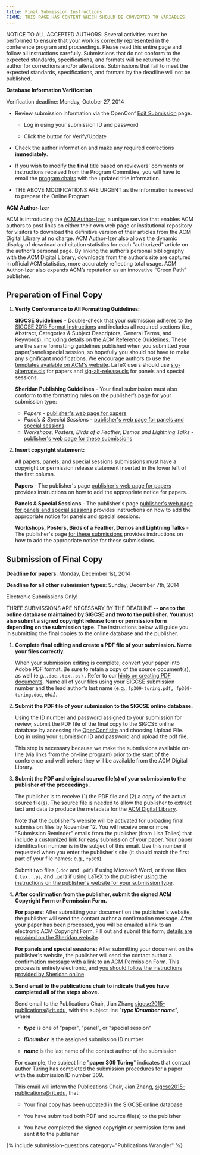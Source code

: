 ```yaml
---
title: Final Submission Instructions
FIXME: THIS PAGE HAS CONTENT WHICH SHOULD BE CONVERTED TO VARIABLES.
---
```


NOTICE TO ALL ACCEPTED AUTHORS: Several activities must be performed to ensure that your work is correctly represented in the conference program and proceedings. Please read this entire page and follow all instructions carefully. Submissions that do not conform to the expected standards, specifications, and formats will be returned to the author for corrections and/or alterations. Submissions that fail to meet the expected standards, specifications, and formats by the deadline will not be published.

**Database Information Verification**

Verification deadline: Monday, October 27, 2014

* Review submission information via the OpenConf [Edit Submission](https://www.openconf.org/sigcse2015/track1/author/edit.php)  page.

    * Log in using your submission ID and password

    * Click the button for Verify/Update

* Check the author information and make any required corrections **immediately**.

* If you wish to modify the **final** title based on reviewers' comments or instructions received from the Program Committee, you will have to email the [program chairs](mailto:sigcse2015-program@rit.edu) with the updated title information.

* THE ABOVE MODIFICATIONS ARE URGENT as the information is needed to prepare the Online Program.

**ACM Author-Izer**

ACM is introducing the [ACM Author-Izer](http://www.acm.org/publications/acm-author-izer-service), a unique service that enables ACM authors to post links on either their own web page or institutional repository for visitors to download the definitive version of their articles from the ACM Digital Library at no charge. ACM Author-Izer also allows the dynamic display of download and citation statistics for each "authorized" article on the author’s personal page. By linking the author’s personal bibliography with the ACM Digital Library, downloads from the author’s site are captured in official ACM statistics, more accurately reflecting total usage. ACM Author-Izer also expands ACM’s reputation as an innovative “Green Path” publisher.

<a name="finalcopy"></a>

## Preparation of Final Copy


1. **Verify Conformance to All Formatting Guidelines:** 
  
    **SIGCSE Guidelines** - Double-check that your submission adheres to the [SIGCSE 2015 Format Instructions]({{site.base}}/authors/format.html) and includes all required sections (i.e., Abstract, Categories & Subject Descriptors, General Terms, and Keywords), including details on the ACM Reference Guidelines.  These are the same formatting guidelines published when you submitted your paper/panel/special session, so hopefully you should not have to make any significant modifications. We encourage authors to use the [templates available on ACM's website](http://www.acm.org/sigs/pubs/proceed/template.html). LaTeX users should use [sig-alternate.cls](http://sheridanprinting.com/typedept/sig-alternate.cls) for papers and [sig-alt-release.cls](http://sheridanprinting.com/typedept/sig-alt-release.cls) for panels and special sessions. 

    **Sheridan Publishing Guidelines** - Your final submission must also conform to the formatting rules on the publisher’s page for your submission type:
    
    * *Papers* - [publisher's web page for papers](http://www.sheridanprinting.com/typedept/sigcse.htm#insertCopyright) 
    * *Panels & Special Sessions* - [publisher's web page for panels and special sessions](http://www.sheridanprinting.com/typedept/sigcse2.htm#insertCopyright) 
    * *Workshops, Posters, Birds of a Feather, Demos and Lightning Talks* - [publisher's web page for these submissions](http://www.sheridanprinting.com/typedept/sigcse3.htm#insertCopyright) 

2. **Insert copyright statement:** 

    All papers, panels, and special sessions submissions must have a copyright or permission release statement inserted in the lower left of the first column. 

    **Papers** - The publisher's page [publisher's web page for papers](http://www.sheridanprinting.com/typedept/sigcse.htm#insertCopyright) provides instructions on how to add the appropriate notice for papers. 

    **Panels & Special Sessions** - The publisher's page [publisher's web page for panels and special sessions](http://www.sheridanprinting.com/typedept/sigcse2.htm#insertCopyright) provides instructions on how to add the appropriate notice for panels and special sessions. 

    **Workshops, Posters, Birds of a Feather, Demos and Lightning Talks** - The publisher's page [for these submissions](http://www.sheridanprinting.com/typedept/sigcse3.htm#insertCopyright) provides instructions on how to add the appropriate notice for these submissions. 

## Submission of Final Copy

**Deadline for papers**: Monday, December 1st, 2014

**Deadline for all other submission types**: Sunday, December 7th, 2014

Electronic Submissions Only!

THREE SUBMISSIONS ARE NECESSARY BY THE DEADLINE **-- one to the online database maintained by SIGCSE and two to the publisher. You must also submit a signed copyright release form or permission form depending on the submission type.** The instructions below will guide you in submitting the final copies to the online database and the publisher. 

1. **Complete final editing and create a PDF file of your submission. Name your files correctly.** 

    When your submission editing is complete, convert your paper into Adobe PDF format. Be sure to retain a copy of the source document(s), as well (e.g.,`.doc,.tex,.ps)` . Refer to our [hints on creating PDF documents]({{site.base}}/authors/creating_pdf.html). Name all of your files using your SIGCSE submission number and the lead author's last name (e.g., `fp309-turing.pdf, fp309-turing.doc`, etc.). 

2. **Submit the PDF file of your submission to the SIGCSE online database.** 

    Using the ID number and password assigned to your submission for review, submit the PDF file of the final copy to the SIGCSE online database by accessing the [OpenConf site](https://www.openconf.org/sigcse2015/track1/) and choosing Upload File. Log in using your submission ID and password and upload the pdf file.

    This step is necessary because we make the submissions available on-line (via links from the on-line program) prior to the start of the conference and well before they will be available from the ACM Digital Library. 

3. **Submit the PDF and original source file(s) of your submission to the publisher of the proceedings.** 

    The publisher is to receive (1) the PDF file and (2) a copy of the actual source file(s). The source file is needed to allow the publisher to extract text and data to produce the metadata for the [ACM Digital Library](http://www.acm.org/dl). 

    Note that the publisher's website will be activated for uploading final submission files by November 12. You will receive one or more "Submission Reminder" emails from the publisher (from Lisa Tolles) that include a customized link for easy submission of your paper. Your paper identification number is in the subject of this email. Use this number if requested when you enter the publisher's site (it should match the first part of your file names; e.g., `fp309`).

    Submit two files (`.doc` and `.pdf`) if using Microsoft Word, or three files (`.tex, .ps`, and `.pdf`) if using LaTeX to the publisher [using the instructions on the publisher's website for your submission type](#finalcopy). 

4. **After confirmation from the publisher, submit the signed ACM Copyright Form or Permission Form.** 

    **For papers:** After submitting your document on the publisher's website, the publisher will send the contact author a confirmation message. After your paper has been processed, you will be emailed a link to an electronic ACM Copyright Form. Fill out and submit this form; [details are provided on the Sheridan website](http://www.sheridanprinting.com/typedept/sigcse.htm).

    **For panels and special sessions:** After submitting your document on the publisher's website, the publisher will send the contact author a confirmation message with a link to an ACM Permission Form. This process is entirely electronic, and [you should follow the instructions provided by Sheridan online](http://www.sheridanprinting.com/typedept/sigcse2.htm).

5. **Send email to the publications chair to indicate that you have completed all of the steps above.** 

    Send email to the Publications Chair, Jian Zhang [sigcse2015-publications@rit.edu](mailto:sigcse2015-publications@rit.edu), with the subject line "**_type IDnumber name_**", where 

    * **_type_** is one of "paper", "panel", or "special session" 

    * **_IDnumber_** is the assigned submission ID number 

    * **_name_** is the last name of the contact author of the submission 

    For example, the subject line "**paper 309 Turing**" indicates that contact author Turing has completed the submission procedures for a paper with the submission ID number 309. 

    This email will inform the Publications Chair, Jian Zhang, [sigcse2015-publications@rit.edu](mailto:sigcse2015-publications@rit.edu), that: 

    * Your final copy has been updated in the SIGCSE online database 

    * You have submitted both PDF and source file(s) to the publisher 

    * You have completed the signed copyright or permission form and sent it to the publisher 

{% include submission-questions category="Publications Wrangler" %}

